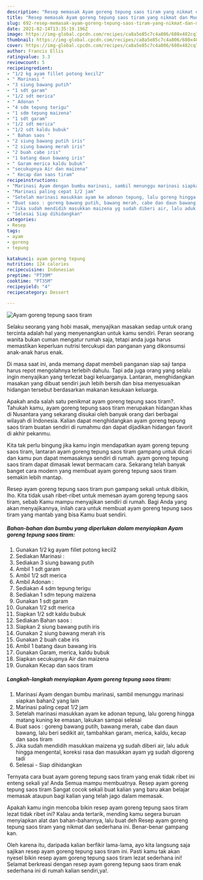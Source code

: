 ```yaml
---
description: "Resep memasak Ayam goreng tepung saos tiram yang nikmat dan Mudah Dibuat"
title: "Resep memasak Ayam goreng tepung saos tiram yang nikmat dan Mudah Dibuat"
slug: 692-resep-memasak-ayam-goreng-tepung-saos-tiram-yang-nikmat-dan-mudah-dibuat
date: 2021-02-14T13:35:19.196Z
image: https://img-global.cpcdn.com/recipes/ca8a5e85c7c4a806/680x482cq70/ayam-goreng-tepung-saos-tiram-foto-resep-utama.jpg
thumbnail: https://img-global.cpcdn.com/recipes/ca8a5e85c7c4a806/680x482cq70/ayam-goreng-tepung-saos-tiram-foto-resep-utama.jpg
cover: https://img-global.cpcdn.com/recipes/ca8a5e85c7c4a806/680x482cq70/ayam-goreng-tepung-saos-tiram-foto-resep-utama.jpg
author: Francis Ellis
ratingvalue: 3.3
reviewcount: 5
recipeingredient:
- "1/2 kg ayam fillet potong kecil2"
- " Marinasi "
- "3 siung bawang putih"
- "1 sdt garam"
- "1/2 sdt merica"
- " Adonan "
- "4 sdm tepung terigu"
- "1 sdm tepung maizena"
- "1 sdt garam"
- "1/2 sdt merica"
- "1/2 sdt kaldu bubuk"
- " Bahan saos "
- "2 siung bawang putih iris"
- "2 siung bawang merah iris"
- "2 buah cabe iris"
- "1 batang daun bawang iris"
- " Garam merica kaldu bubuk"
- "secukupnya Air dan maizena"
- " Kecap dan saos tiram"
recipeinstructions:
- "Marinasi Ayam dengan bumbu marinasi, sambil menunggu marinasi siapkan bahan2 yang lain"
- "Marinasi paling cepat 1/2 jam"
- "Setelah marinasi masukkan ayam ke adonan tepung, lalu goreng hingga matang kuning ke emasan, lakukan sampai selesai"
- "Buat saos : goreng bawang putih, bawang merah, cabe dan daun bawang, lalu beri sedikit air, tambahkan garam, merica, kaldu, kecap dan saos tiram"
- "Jika sudah mendidih masukkan maizena yg sudah diberi air, lalu aduk hingga mengental, koreksi rasa dan masukkan ayam yg sudah digoreng tadi"
- "Selesai Siap dihidangkan"
categories:
- Resep
tags:
- ayam
- goreng
- tepung

katakunci: ayam goreng tepung 
nutrition: 124 calories
recipecuisine: Indonesian
preptime: "PT39M"
cooktime: "PT35M"
recipeyield: "4"
recipecategory: Dessert

---
```



![Ayam goreng tepung saos tiram](https://img-global.cpcdn.com/recipes/ca8a5e85c7c4a806/680x482cq70/ayam-goreng-tepung-saos-tiram-foto-resep-utama.jpg)

Selaku seorang yang hobi masak, menyajikan masakan sedap untuk orang tercinta adalah hal yang menyenangkan untuk kamu sendiri. Peran seorang  wanita bukan cuman mengatur rumah saja, tetapi anda juga harus memastikan keperluan nutrisi tercukupi dan panganan yang dikonsumsi anak-anak harus enak.

Di masa  saat ini, anda memang dapat membeli panganan siap saji tanpa harus repot mengolahnya terlebih dahulu. Tapi ada juga orang yang selalu ingin menyajikan yang terlezat bagi keluarganya. Lantaran, menghidangkan masakan yang dibuat sendiri jauh lebih bersih dan bisa menyesuaikan hidangan tersebut berdasarkan makanan kesukaan keluarga. 



Apakah anda salah satu penikmat ayam goreng tepung saos tiram?. Tahukah kamu, ayam goreng tepung saos tiram merupakan hidangan khas di Nusantara yang sekarang disukai oleh banyak orang dari berbagai wilayah di Indonesia. Kalian dapat menghidangkan ayam goreng tepung saos tiram buatan sendiri di rumahmu dan dapat dijadikan hidangan favorit di akhir pekanmu.

Kita tak perlu bingung jika kamu ingin mendapatkan ayam goreng tepung saos tiram, lantaran ayam goreng tepung saos tiram gampang untuk dicari dan kamu pun dapat memasaknya sendiri di rumah. ayam goreng tepung saos tiram dapat dimasak lewat bermacam cara. Sekarang telah banyak banget cara modern yang membuat ayam goreng tepung saos tiram semakin lebih mantap.

Resep ayam goreng tepung saos tiram pun gampang sekali untuk dibikin, lho. Kita tidak usah ribet-ribet untuk memesan ayam goreng tepung saos tiram, sebab Kamu mampu menyajikan sendiri di rumah. Bagi Anda yang akan menyajikannya, inilah cara untuk membuat ayam goreng tepung saos tiram yang mantab yang bisa Kamu buat sendiri.

<!--inarticleads1-->

##### Bahan-bahan dan bumbu yang diperlukan dalam menyiapkan Ayam goreng tepung saos tiram:

1. Gunakan 1/2 kg ayam fillet potong kecil2
1. Sediakan  Marinasi :
1. Sediakan 3 siung bawang putih
1. Ambil 1 sdt garam
1. Ambil 1/2 sdt merica
1. Ambil  Adonan :
1. Sediakan 4 sdm tepung terigu
1. Sediakan 1 sdm tepung maizena
1. Gunakan 1 sdt garam
1. Gunakan 1/2 sdt merica
1. Siapkan 1/2 sdt kaldu bubuk
1. Sediakan  Bahan saos :
1. Siapkan 2 siung bawang putih iris
1. Gunakan 2 siung bawang merah iris
1. Gunakan 2 buah cabe iris
1. Ambil 1 batang daun bawang iris
1. Gunakan  Garam, merica, kaldu bubuk
1. Siapkan secukupnya Air dan maizena
1. Gunakan  Kecap dan saos tiram




<!--inarticleads2-->

##### Langkah-langkah menyiapkan Ayam goreng tepung saos tiram:

1. Marinasi Ayam dengan bumbu marinasi, sambil menunggu marinasi siapkan bahan2 yang lain
1. Marinasi paling cepat 1/2 jam
1. Setelah marinasi masukkan ayam ke adonan tepung, lalu goreng hingga matang kuning ke emasan, lakukan sampai selesai
1. Buat saos : goreng bawang putih, bawang merah, cabe dan daun bawang, lalu beri sedikit air, tambahkan garam, merica, kaldu, kecap dan saos tiram
1. Jika sudah mendidih masukkan maizena yg sudah diberi air, lalu aduk hingga mengental, koreksi rasa dan masukkan ayam yg sudah digoreng tadi
1. Selesai - Siap dihidangkan




Ternyata cara buat ayam goreng tepung saos tiram yang enak tidak ribet ini enteng sekali ya! Anda Semua mampu membuatnya. Resep ayam goreng tepung saos tiram Sangat cocok sekali buat kalian yang baru akan belajar memasak ataupun bagi kalian yang telah jago dalam memasak.

Apakah kamu ingin mencoba bikin resep ayam goreng tepung saos tiram lezat tidak ribet ini? Kalau anda tertarik, mending kamu segera buruan menyiapkan alat dan bahan-bahannya, lalu buat deh Resep ayam goreng tepung saos tiram yang nikmat dan sederhana ini. Benar-benar gampang kan. 

Oleh karena itu, daripada kalian berfikir lama-lama, ayo kita langsung saja sajikan resep ayam goreng tepung saos tiram ini. Pasti kamu tak akan nyesel bikin resep ayam goreng tepung saos tiram lezat sederhana ini! Selamat berkreasi dengan resep ayam goreng tepung saos tiram enak sederhana ini di rumah kalian sendiri,ya!.

